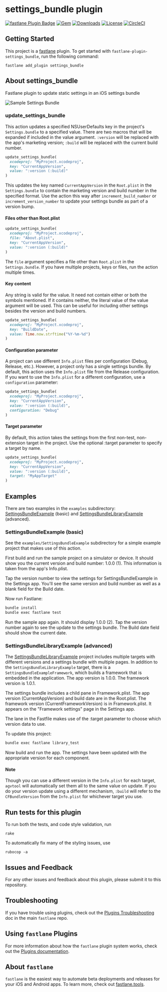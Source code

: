 # settings_bundle plugin

[![fastlane Plugin Badge](https://rawcdn.githack.com/fastlane/fastlane/master/fastlane/assets/plugin-badge.svg?style=flat-square)](https://rubygems.org/gems/fastlane-plugin-settings_bundle)
[![Gem](https://img.shields.io/gem/v/fastlane-plugin-settings_bundle.svg?style=flat)](https://rubygems.org/gems/fastlane-plugin-settings_bundle)
[![Downloads](https://img.shields.io/gem/dt/fastlane-plugin-settings_bundle.svg?style=flat)](https://rubygems.org/gems/fastlane-plugin-settings_bundle)
[![License](https://img.shields.io/badge/license-MIT-green.svg?style=flat)](https://github.com/jdee/settings-bundle/blob/master/LICENSE)
[![CircleCI](https://img.shields.io/circleci/project/github/jdee/settings-bundle.svg)](https://circleci.com/gh/jdee/settings-bundle)

## Getting Started

This project is a [fastlane](https://github.com/fastlane/fastlane) plugin. To get started with `fastlane-plugin-settings_bundle`, run the following command:
```
fastlane add_plugin settings_bundle
```

## About settings_bundle

Fastlane plugin to update static settings in an iOS settings bundle

![Sample Settings Bundle](https://github.com/jdee/settings-bundle/blob/master/settings-bundle-example.png)

### update_settings_bundle

This action updates a specified NSUserDefaults key in the project's
`Settings.bundle` to a specified value. There are two macros that will
be expanded if included in the value argument. `:version` will be
replaced with the app's marketing version; `:build` will be replaced with
the current build number.

```ruby
update_settings_bundle(
  xcodeproj: "MyProject.xcodeproj",
  key: "CurrentAppVersion",
  value: ":version (:build)"
)
```

This updates the key named `CurrentAppVersion` in the `Root.plist` in the
`Settings.bundle` to contain the marketing version and build number in the
specified format. Use the action this way after `increment_build_number` or
`increment_version_number` to update your settings bundle as part of a
version bump.

#### Files other than Root.plist

```ruby
update_settings_bundle(
  xcodeproj: "MyProject.xcodeproj",
  file: "About.plist",
  key: "CurrentAppVersion",
  value: ":version (:build)"
)
```

The `file` argument specifies a file other than `Root.plist` in the
`Settings.bundle`. If you have multiple projects, keys or files,
run the action multiple times.

#### Key content

Any string is valid for the value. It need not contain either or
both the symbols mentioned. If it contains neither, the literal value
of the value argument will be used. This can be useful for including
other settings besides the version and build numbers.

```ruby
update_settings_bundle(
  xcodeproj: "MyProject.xcodeproj",
  key: "BuildDate",
  value: Time.now.strftime("%Y-%m-%d")
)
```

#### Configuration parameter

A project can use different `Info.plist` files per configuration
(Debug, Release, etc.). However, a project only has a single settings
bundle. By default, this action uses the `Info.plist` file from the
Release configuration. If you want to use the `Info.plist` for a
different configuration, use a `configuration` parameter:

```ruby
update_settings_bundle(
  xcodeproj: "MyProject.xcodeproj",
  key: "CurrentAppVersion",
  value: ":version (:build)",
  configuration: "Debug"
)
```

#### Target parameter

By default, this action takes the settings from the first non-test, non-extension target in
the project. Use the optional :target parameter to specify a target by name.
```ruby
update_settings_bundle(
  xcodeproj: "MyProject.xcodeproj",
  key: "CurrentAppVersion",
  value: ":version (:build)",
  target: "MyAppTarget"
)
```

## Examples

[SettingsBundleExample]: ./examples/SettingsBundleExample
[SettingsBundleLibraryExample]: ./examples/SettingsBundleLibraryExample

There are two examples in the `examples` subdirectory: [SettingsBundleExample] (basic) and
[SettingsBundleLibraryExample] (advanced).

### SettingsBundleExample (basic)

See the `examples/SettingsBundleExample` subdirectory for a simple example project that
makes use of this action.

First build and run the sample project on a simulator or device. It should show
you the current
version and build number: 1.0.0 (1). This information is taken from the app's Info.plist.

Tap the version number to view the settings for
SettingsBundleExample in the Settings app. You'll see the same version and build number
as well as a blank field for the Build date.

Now run Fastlane:

```bash
bundle install
bundle exec fastlane test
```

Run the sample app again. It should display 1.0.0 (2). Tap the version number again
to see the update to the
settings bundle. The Build date field should show the current date.

### SettingsBundleLibraryExample (advanced)

The [SettingsBundleLibraryExample] project includes multiple targets with different versions
and a settings bundle with multiple pages. In addition to the `SettingsBundleLibraryExample`
target, there is a `SettingsBundleExampleFramework`, which builds a framework that is embedded
in the application. The app version is 1.0.0. The framework version is 1.0.1.

The settings bundle includes a child pane in Framework.plist. The app version (CurrentAppVersion)
and build date are in the Root.plist. The framework version (CurrentFrameworkVersion) is in
Framework.plist. It appears on the "Framework settings" page in the Settings app.

The lane in the Fastfile makes use of the :target parameter to choose which version data to use.

To update this project:

```bash
bundle exec fastlane library_test
```

Now build and run the app. The settings have been updated with the appropriate version
for each component.

#### Note

Though you can use a different version in
the `Info.plist` for each target, `agvtool` will
automatically set them all to the same value on update.
If you do your version update using a different
mechanism, `:build` will refer to the `CFBundleVersion` from the `Info.plist`
for whichever target you use.

## Run tests for this plugin

To run both the tests, and code style validation, run

```
rake
```

To automatically fix many of the styling issues, use
```
rubocop -a
```

## Issues and Feedback

For any other issues and feedback about this plugin, please submit it to this repository.

## Troubleshooting

If you have trouble using plugins, check out the [Plugins Troubleshooting](https://github.com/fastlane/fastlane/blob/master/fastlane/docs/PluginsTroubleshooting.md) doc in the main `fastlane` repo.

## Using `fastlane` Plugins

For more information about how the `fastlane` plugin system works, check out the [Plugins documentation](https://github.com/fastlane/fastlane/blob/master/fastlane/docs/Plugins.md).

## About `fastlane`

`fastlane` is the easiest way to automate beta deployments and releases for your iOS and Android apps. To learn more, check out [fastlane.tools](https://fastlane.tools).
